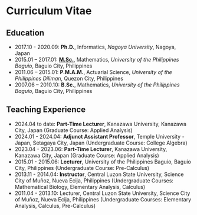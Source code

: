 # Curriculum Vitae
## Education
- 2017.10 - 2020.09:	  **Ph.D.**, Informatics, *Nagoya University*, Nagoya, Japan 
- 2015.01 – 2017.01:	  **[M.Sc.](https://dmcsweb.upb.edu.ph)**, Mathematics, *University of the Philippines Baguio*, Baguio City, Philippines
- 2011.06 – 2015.01:	  **P.M.A.M.**, Actuarial Science, *University of the Philippines Diliman*, Quezon City, Philippines
- 2007.06 – 2010.10:	  **B.Sc.**, Mathematics, *University of the Philippines Baguio*, Baguio City, Philippines


## Teaching Experience
- 2024.04 to date: **Part-Time Lecturer**, Kanazawa University, Kanazawa City, Japan (Graduate Course: Applied Analysis)
- 2024.01 - 2024.04: **Adjunct Assistant Professor**, Temple University - Japan, Setagaya City, Japan (Undergraduate Course: College Algebra)
- 2023.04 - 2023.06: **Part-Time Lecturer**, Kanazawa University, Kanazawa City, Japan (Graduate Course: Applied Analysis)
- 2015.01 - 2015.06: **Lecturer**, University of the Philippines Baguio, Baguio City, Philippines (Undergraduate Course: Pre-Calculus)
- 2013.11 - 2014.04: **Instructor**, Central Luzon State University, Science City of Muñoz, Nueva Ecija, Philippines (Undergraduate Courses: Mathematical Biology, Elementary Analysis, Calculus)
- 2011.04 - 2013.10: Lecturer, Central Luzon State University, Science City of Muñoz, Nueva Ecija, Philippines (Undergraduate Courses: Elementary Analysis, Calculus, Pre-Calculus)
